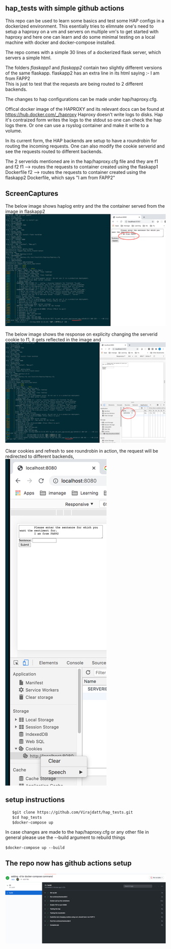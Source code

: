 ## hap_tests with simple github actions

This repo can be used to learn some basics and test some HAP configs in a dockerized environment.
This esentially tries to elimnate one's need to setup a haproxy on  a vm and servers on multiple vm's to get started with haproxy and here one can learn and do some minimal testing on a local machine with docker and docker-compose installed.


The repo comes with a simple 30 lines of a dockerized flask server, which servers a simple html.


The folders *flaskapp1* and *flaskapp2* contain two slightly different versions of the same flaskapp.
flaskapp2 has an extra line in its html saying :-
I am from FAPP2   
This is just to test that the requests are being routed to 2 different backends.

The changes to hap configurations can be made under hap/haproxy.cfg.


Offical docker image of the HAPROXY and its relevant docs can be found at https://hub.docker.com/_/haproxy
Haproxy doesn't write logs to disks. Hap it's contraized form writes the logs to the stdout so one can check the 
hap logs there. Or one can use a rsyslog container and make it write to a volume.

In its current form, the HAP backends are setup to have a roundrobin for routing the incoming requests.
One can also modify the cookie serverid and see the requests routed to different backends.

The 2 serverids mentioned are in the hap/haproxy.cfg file and they are 
f1 and f2
f1 --> routes the requests to container created using the flaskapp1 Dockerfile
f2 --> routes the requests to container created using the flaskapp2 Dockerfile, which says "I am from FAPP2"

## ScreenCaptures
The below image shows haplog entry and the the container served from the image in flaskapp2
![Front-End and HAP log Image](/images/fapp2.png)

The below image shows the response on explicity changing the serverid cookie to f1,
it gets reflected in the image and 
![cookie change](/images/fapp_cookies.png)

Clear cookies and refresh to see roundrobin in action, the request will be redirected to different backends,
![clear cookies](/images/clear-cookies.png)

## setup instructions

```
   $git clone https://github.com/Virajdatt/hap_tests.git
   $cd hap_tests
   $docker-compose up
```

In case changes are made to the hap/haproxy.cfg or any other file in general please use the --build argument to rebuild things

<code>$docker-compose up --build</code>

## The repo now has github actions setup
![github actions](/images/github-actions.png)
